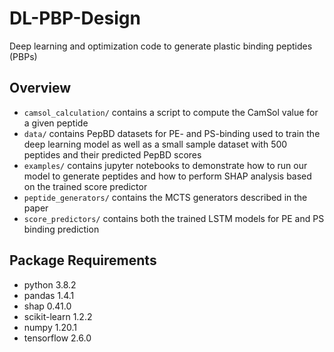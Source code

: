 # DL-PBP-Design
Deep learning and optimization code to generate plastic binding peptides (PBPs)
## Overview
- `camsol_calculation/` contains a script to compute the CamSol value for a given peptide
- `data/` contains PepBD datasets for PE- and PS-binding used to train the deep learning model as well as a small sample dataset with 500 peptides and their predicted PepBD scores
- `examples/` contains jupyter notebooks to demonstrate how to run our model to generate peptides and how to perform SHAP analysis based on the trained score predictor
- `peptide_generators/` contains the MCTS generators described in the paper
- `score_predictors/` contains both the trained LSTM models for PE and PS binding prediction
## Package Requirements
- python 3.8.2
- pandas 1.4.1
- shap 0.41.0
- scikit-learn 1.2.2
- numpy 1.20.1
- tensorflow 2.6.0

